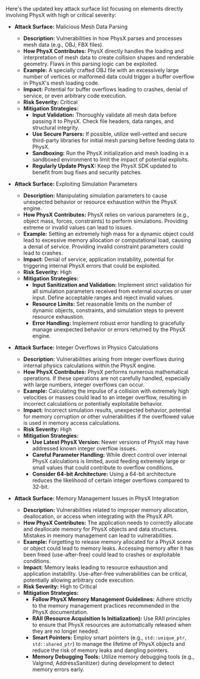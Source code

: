 Here's the updated key attack surface list focusing on elements directly involving PhysX with high or critical severity:

*   **Attack Surface:** Malicious Mesh Data Parsing
    *   **Description:** Vulnerabilities in how PhysX parses and processes mesh data (e.g., OBJ, FBX files).
    *   **How PhysX Contributes:** PhysX directly handles the loading and interpretation of mesh data to create collision shapes and renderable geometry. Flaws in this parsing logic can be exploited.
    *   **Example:** A specially crafted OBJ file with an excessively large number of vertices or malformed data could trigger a buffer overflow in PhysX's mesh loading code.
    *   **Impact:**  Potential for buffer overflows leading to crashes, denial of service, or even arbitrary code execution.
    *   **Risk Severity:** Critical
    *   **Mitigation Strategies:**
        *   **Input Validation:**  Thoroughly validate all mesh data before passing it to PhysX. Check file headers, data ranges, and structural integrity.
        *   **Use Secure Parsers:** If possible, utilize well-vetted and secure third-party libraries for initial mesh parsing before feeding data to PhysX.
        *   **Sandboxing:** Run the PhysX initialization and mesh loading in a sandboxed environment to limit the impact of potential exploits.
        *   **Regularly Update PhysX:** Keep the PhysX SDK updated to benefit from bug fixes and security patches.

*   **Attack Surface:** Exploiting Simulation Parameters
    *   **Description:**  Manipulating simulation parameters to cause unexpected behavior or resource exhaustion within the PhysX engine.
    *   **How PhysX Contributes:** PhysX relies on various parameters (e.g., object mass, forces, constraints) to perform simulations. Providing extreme or invalid values can lead to issues.
    *   **Example:**  Setting an extremely high mass for a dynamic object could lead to excessive memory allocation or computational load, causing a denial of service. Providing invalid constraint parameters could lead to crashes.
    *   **Impact:** Denial of service, application instability, potential for triggering internal PhysX errors that could be exploited.
    *   **Risk Severity:** High
    *   **Mitigation Strategies:**
        *   **Input Sanitization and Validation:**  Implement strict validation for all simulation parameters received from external sources or user input. Define acceptable ranges and reject invalid values.
        *   **Resource Limits:**  Set reasonable limits on the number of dynamic objects, constraints, and simulation steps to prevent resource exhaustion.
        *   **Error Handling:** Implement robust error handling to gracefully manage unexpected behavior or errors returned by the PhysX engine.

*   **Attack Surface:**  Integer Overflows in Physics Calculations
    *   **Description:**  Vulnerabilities arising from integer overflows during internal physics calculations within the PhysX engine.
    *   **How PhysX Contributes:**  PhysX performs numerous mathematical operations. If these operations are not carefully handled, especially with large numbers, integer overflows can occur.
    *   **Example:**  Calculating the impulse of a collision with extremely high velocities or masses could lead to an integer overflow, resulting in incorrect calculations or potentially exploitable behavior.
    *   **Impact:**  Incorrect simulation results, unexpected behavior, potential for memory corruption or other vulnerabilities if the overflowed value is used in memory access calculations.
    *   **Risk Severity:** High
    *   **Mitigation Strategies:**
        *   **Use Latest PhysX Version:** Newer versions of PhysX may have addressed known integer overflow issues.
        *   **Careful Parameter Handling:**  While direct control over internal PhysX calculations is limited, avoid feeding extremely large or small values that could contribute to overflow conditions.
        *   **Consider 64-bit Architecture:**  Using a 64-bit architecture reduces the likelihood of certain integer overflows compared to 32-bit.

*   **Attack Surface:**  Memory Management Issues in PhysX Integration
    *   **Description:**  Vulnerabilities related to improper memory allocation, deallocation, or access when integrating with the PhysX API.
    *   **How PhysX Contributes:**  The application needs to correctly allocate and deallocate memory for PhysX objects and data structures. Mistakes in memory management can lead to vulnerabilities.
    *   **Example:**  Forgetting to release memory allocated for a PhysX scene or object could lead to memory leaks. Accessing memory after it has been freed (use-after-free) could lead to crashes or exploitable conditions.
    *   **Impact:** Memory leaks leading to resource exhaustion and application instability. Use-after-free vulnerabilities can be critical, potentially allowing arbitrary code execution.
    *   **Risk Severity:** High to Critical
    *   **Mitigation Strategies:**
        *   **Follow PhysX Memory Management Guidelines:** Adhere strictly to the memory management practices recommended in the PhysX documentation.
        *   **RAII (Resource Acquisition Is Initialization):** Use RAII principles to ensure that PhysX resources are automatically released when they are no longer needed.
        *   **Smart Pointers:** Employ smart pointers (e.g., `std::unique_ptr`, `std::shared_ptr`) to manage the lifetime of PhysX objects and reduce the risk of memory leaks and dangling pointers.
        *   **Memory Debugging Tools:** Utilize memory debugging tools (e.g., Valgrind, AddressSanitizer) during development to detect memory errors early.